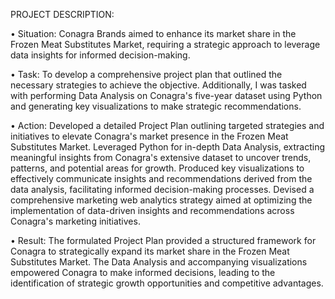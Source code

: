 PROJECT DESCRIPTION:

•	Situation: Conagra Brands aimed to enhance its market share in the Frozen Meat Substitutes Market, requiring a strategic approach to leverage data insights for informed decision-making.

•	Task: To develop a comprehensive project plan that outlined the necessary strategies to achieve the objective. Additionally, I was tasked with performing Data Analysis on Conagra's five-year dataset using Python and generating key visualizations to make strategic recommendations.

•	Action: Developed a detailed Project Plan outlining targeted strategies and initiatives to elevate Conagra's market presence in the Frozen Meat Substitutes Market. Leveraged Python for in-depth Data Analysis, extracting meaningful insights from Conagra's extensive dataset to uncover trends, patterns, and potential areas for growth. Produced key visualizations to effectively communicate insights and recommendations derived from the data analysis, facilitating informed decision-making processes. Devised a comprehensive marketing web analytics strategy aimed at optimizing the implementation of data-driven insights and recommendations across Conagra's marketing initiatives.

•	Result: The formulated Project Plan provided a structured framework for Conagra to strategically expand its market share in the Frozen Meat Substitutes Market. The Data Analysis and accompanying visualizations empowered Conagra to make informed decisions, leading to the identification of strategic growth opportunities and competitive advantages. 
